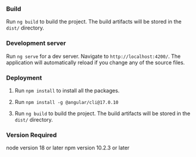 ### Build

Run `ng build` to build the project. The build artifacts will be stored in the `dist/` directory.

### Development server

Run `ng serve` for a dev server. Navigate to `http://localhost:4200/`. The application will automatically reload if you change any of the source files.

### Deployment

1. Run `npm install` to install all the packages.

2. Run `npm install -g @angular/cli@17.0.10`

3. Run `ng build` to build the project. The build artifacts will be stored in the `dist/` directory.

### Version Required

node version 18 or later
npm version 10.2.3 or later

